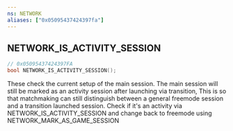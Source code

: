 ```yaml
---
ns: NETWORK
aliases: ["0x05095437424397fa"]
---
```

## NETWORK_IS_ACTIVITY_SESSION

```c
// 0x05095437424397FA
bool NETWORK_IS_ACTIVITY_SESSION();
```

These check the current setup of the main session. The main session will still be marked as an activity session after launching via transition, This is so that matchmaking can still distinguish between a general freemode session and a transition launched session. Check if it's an activity via NETWORK_IS_ACTIVITY_SESSION and change back to freemode using NETWORK_MARK_AS_GAME_SESSION

